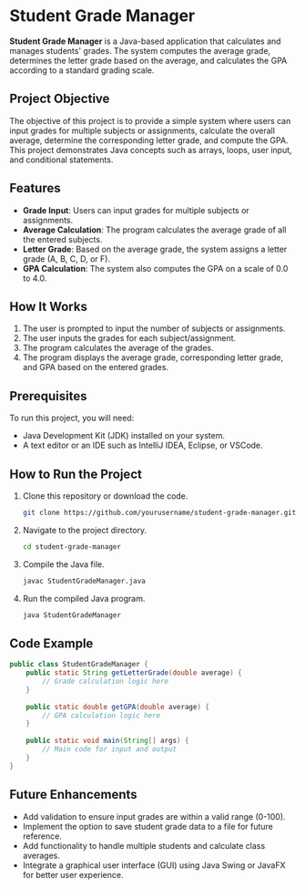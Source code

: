 
# Student Grade Manager

**Student Grade Manager** is a Java-based application that calculates and manages students' grades. The system computes the average grade, determines the letter grade based on the average, and calculates the GPA according to a standard grading scale.

## Project Objective

The objective of this project is to provide a simple system where users can input grades for multiple subjects or assignments, calculate the overall average, determine the corresponding letter grade, and compute the GPA. This project demonstrates Java concepts such as arrays, loops, user input, and conditional statements.

## Features

- **Grade Input**: Users can input grades for multiple subjects or assignments.
- **Average Calculation**: The program calculates the average grade of all the entered subjects.
- **Letter Grade**: Based on the average grade, the system assigns a letter grade (A, B, C, D, or F).
- **GPA Calculation**: The system also computes the GPA on a scale of 0.0 to 4.0.

## How It Works

1. The user is prompted to input the number of subjects or assignments.
2. The user inputs the grades for each subject/assignment.
3. The program calculates the average of the grades.
4. The program displays the average grade, corresponding letter grade, and GPA based on the entered grades.

## Prerequisites

To run this project, you will need:

- Java Development Kit (JDK) installed on your system.
- A text editor or an IDE such as IntelliJ IDEA, Eclipse, or VSCode.

## How to Run the Project

1. Clone this repository or download the code.
   ```bash
   git clone https://github.com/yourusername/student-grade-manager.git
   ```
2. Navigate to the project directory.
   ```bash
   cd student-grade-manager
   ```
3. Compile the Java file.
   ```bash
   javac StudentGradeManager.java
   ```
4. Run the compiled Java program.
   ```bash
   java StudentGradeManager
   ```

## Code Example

```java
public class StudentGradeManager {
    public static String getLetterGrade(double average) {
        // Grade calculation logic here
    }
    
    public static double getGPA(double average) {
        // GPA calculation logic here
    }
    
    public static void main(String[] args) {
        // Main code for input and output
    }
}
```

## Future Enhancements

- Add validation to ensure input grades are within a valid range (0-100).
- Implement the option to save student grade data to a file for future reference.
- Add functionality to handle multiple students and calculate class averages.
- Integrate a graphical user interface (GUI) using Java Swing or JavaFX for better user experience.

